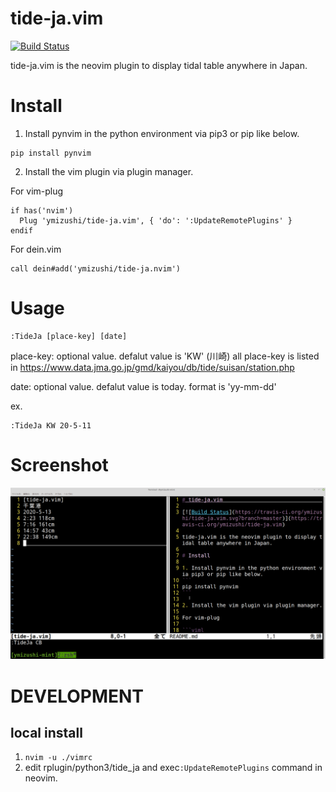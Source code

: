 # tide-ja.vim

[![Build Status](https://travis-ci.org/ymizushi/tide-ja.vim.svg?branch=master)](https://travis-ci.org/ymizushi/tide-ja.vim)

tide-ja.vim is the neovim plugin to display tidal table anywhere in Japan.

# Install

1. Install pynvim in the python environment via pip3 or pip like below.
```
pip install pynvim
```

2. Install the vim plugin via plugin manager.

For vim-plug

```viml
if has('nvim')
  Plug 'ymizushi/tide-ja.vim', { 'do': ':UpdateRemotePlugins' }
endif
```

For dein.vim

```viml
call dein#add('ymizushi/tide-ja.nvim')
```

# Usage

```
:TideJa [place-key] [date]
```

place-key:
optional value. defalut value is 'KW' (川崎)
all place-key is listed in https://www.data.jma.go.jp/gmd/kaiyou/db/tide/suisan/station.php

date:
optional value. defalut value is today.
format is 'yy-mm-dd'

ex.

```
:TideJa KW 20-5-11
```

# Screenshot

[![screenshot](https://github.com/ymizushi/tide-ja.vim/blob/master/screenshot.png)](https://github.com/ymizushi/tide-ja.vim/blob/master/screenshot.png)

# DEVELOPMENT

## local install
1. `nvim -u ./vimrc`
2. edit rplugin/python3/tide_ja and exec`:UpdateRemotePlugins` command in neovim.
